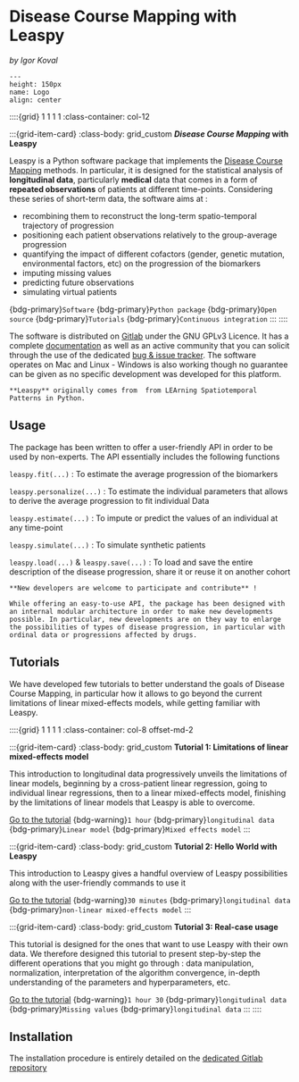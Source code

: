 # Disease Course Mapping with Leaspy
_by Igor Koval_

```{figure} ../../../_static/img/disease_course_mapping/logo.png
---
height: 150px
name: Logo
align: center
```

::::{grid} 1 1 1 1
:class-container: col-12

:::{grid-item-card}
:class-body: grid_custom
**_Disease Course Mapping_ with Leaspy**

Leaspy is a Python software package that implements the [Disease Course Mapping](https://disease-progression-modelling.github.io/pages/models/disease_course_mapping.html) methods. In particular, it is designed for the statistical analysis of **longitudinal data**, particularly **medical** data that comes in a form of **repeated observations** of patients at different time-points.
Considering these series of short-term data, the software aims at :
- recombining them to reconstruct the long-term spatio-temporal trajectory of progression
- positioning each patient observations relatively to the group-average progression
- quantifying the impact of different cofactors (gender, genetic mutation, environmental factors, etc) on the progression of the biomarkers
- imputing missing values
- predicting future observations
- simulating virtual patients

{bdg-primary}`Software` {bdg-primary}`Python package` {bdg-primary}`Open source` {bdg-primary}`Tutorials` {bdg-primary}`Continuous integration`
:::
::::

The software is distributed on [Gitlab](https://gitlab.com/icm-institute/aramislab/leaspy) under the GNU GPLv3 Licence. It has a complete [documentation](https://leaspy.readthedocs.io/en/latest/) as well as an active community that you can solicit through the use of the dedicated [bug & issue tracker](https://gitlab.com/icm-institute/aramislab/leaspy/-/issues). The software operates on Mac and Linux - Windows is also working though no guarantee can be given as no specific development was developed for this platform.



```{note}
**Leaspy** originally comes from  from LEArning Spatiotemporal Patterns in Python.
```

## **Usage**

The package has been written to offer a user-friendly API in order to be used by non-experts. The API essentially includes the following functions

`leaspy.fit(...)`
: To estimate the average progression of the biomarkers

`leaspy.personalize(...)`
: To estimate the individual parameters that allows to derive the average progression to fit individual Data

`leaspy.estimate(...)`
: To impute or predict the values of an individual at any time-point

`leaspy.simulate(...)`
: To simulate synthetic patients

`leaspy.load(...)` & `leaspy.save(...)`
: To load and save the entire description of the disease progression, share it or reuse it on another cohort


```{tip}
**New developers are welcome to participate and contribute** !

While offering an easy-to-use API, the package has been designed with an internal modular architecture in order to make new developments possible. In particular, new developments are on they way to enlarge the possibilities of types of disease progression, in particular with ordinal data or progressions affected by drugs.
```


## **Tutorials**

We have developed few tutorials to better understand the goals of Disease Course Mapping, in particular how it allows to go beyond the current limitations of linear mixed-effects models, while getting familiar with Leaspy.

::::{grid} 1 1 1 1
:class-container: col-8 offset-md-2

:::{grid-item-card}
:class-body: grid_custom
**Tutorial 1: Limitations of linear mixed-effects model**

This introduction to longitudinal data progressively unveils the limitations of linear models, beginning by a cross-patient linear regression, going to individual linear regressions, then to a linear mixed-effects model, finishing by the limitations of linear models that Leaspy is able to overcome.

[Go to the tutorial](https://disease-progression-modelling.github.io/pages/notebooks/disease_course_mapping/TP1_LMM.html)
{bdg-warning}`1 hour` {bdg-primary}`longitudinal data` {bdg-primary}`Linear model` {bdg-primary}`Mixed effects model`
:::

:::{grid-item-card}
:class-body: grid_custom
**Tutorial 2: Hello World with Leaspy**

This introduction to Leaspy gives a handful overview of Leaspy possibilities along with the user-friendly commands to use it

[Go to the tutorial](https://disease-progression-modelling.github.io/pages/notebooks/disease_course_mapping/TP2_leaspy_beginner.html)
{bdg-warning}`30 minutes` {bdg-primary}`longitudinal data` {bdg-primary}`non-linear mixed-effects model`
:::

:::{grid-item-card}
:class-body: grid_custom
**Tutorial 3: Real-case usage**

This tutorial is designed for the ones that want to use Leaspy with their own data. We therefore designed this tutorial to present step-by-step the different operations that you might go through : data manipulation, normalization, interpretation of the algorithm convergence, in-depth understanding of the parameters and hyperparameters, etc.

[Go to the tutorial](https://disease-progression-modelling.github.io/pages/notebooks/disease_course_mapping/TP3_advanced_leaspy.html)
{bdg-warning}`1 hour 30` {bdg-primary}`longitudinal data` {bdg-primary}`Missing values` {bdg-primary}`longitudinal data`
:::
::::

## **Installation**

The installation procedure is entirely detailed on the [dedicated Gitlab repository](https://gitlab.com/icm-institute/aramislab/leaspy)
